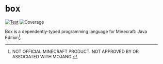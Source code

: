 # <samp>box</samp>

[![Test](https://github.com/mcenv/box/actions/workflows/test.yml/badge.svg)](https://github.com/mcenv/box/actions/workflows/test.yml)
![Coverage](https://img.shields.io/endpoint?url=https://gist.githubusercontent.com/intsuc/7af9a474143f247a1e0077a972afd904/raw/box-coverage-badge.json)

Box is a dependently-typed programming language for Minecraft: Java Edition[^1].

[^1]: NOT OFFICIAL MINECRAFT PRODUCT. NOT APPROVED BY OR ASSOCIATED WITH MOJANG.
